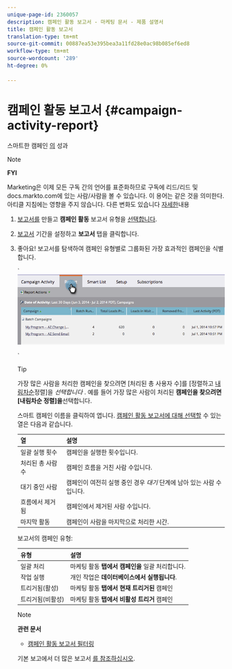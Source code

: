 ```yaml
---
unique-page-id: 2360057
description: 캠페인 활동 보고서 - 마케팅 문서 - 제품 설명서
title: 캠페인 활동 보고서
translation-type: tm+mt
source-git-commit: 00887ea53e395bea3a11fd28e0ac98b085ef6ed8
workflow-type: tm+mt
source-wordcount: '289'
ht-degree: 0%

---
```



# 캠페인 활동 보고서 {#campaign-activity-report}

스마트한 캠페인 [의](http://docs.marketo.com/display/docs/smart+campaigns) 성과

>[!NOTE]
>
>**FYI**
>
>Marketing은 이제 모든 구독 간의 언어를 표준화하므로 구독에 리드/리드 및 docs.markto.com에 있는 사람/사람을 볼 수 있습니다. 이 용어는 같은 것을 의미한다.아티클 지침에는 영향을 주지 않습니다. 다른 변화도 있습니다 [자세한](http://docs.marketo.com/display/DOCS/Updates+to+Marketo+Terminology)내용

1. [보고서를](../../../../product-docs/reporting/basic-reporting/creating-reports/create-a-report-in-a-program.md) 만들고 **캠페인 활동** 보고서 유형을 [선택합니다](report-type-overview.md).
1. [보고서](../../../../product-docs/reporting/basic-reporting/editing-reports/change-a-report-time-frame.md) 기간을 설정하고 **보고서** 탭을 클릭합니다.
1. 좋아요! 보고서를 탐색하여 캠페인 유형별로 그룹화된 가장 효과적인 캠페인을 식별합니다.

   ` ![](assets/image2014-9-16-16-3a8-3a45.png)

   `

   >[!TIP]
   >
   >가장 많은 사람을 처리한 캠페인을 찾으려면 [처리된 총 사용자 수]를 [정렬하고 [내림차순](../../../../product-docs/reporting/basic-reporting/editing-reports/sort-report-on-columns.md)정렬]을 *선택합니다* . 예를 들어 가장 많은 사람이 처리된 **캠페인을 찾으려면 [내림차순 정렬]을**&#x200B;선택합니다.

   스마트 캠페인 이름을 클릭하여 엽니다.  [캠페인 활동 보고서에 대해 선택할](../../../../product-docs/reporting/basic-reporting/editing-reports/select-report-columns.md) 수 있는 열은 다음과 같습니다.

   | 열 | 설명 |
   |---|---|
   | 일괄 실행 횟수 | 캠페인을 실행한 횟수입니다. |
   | 처리된 총 사람 수 | 캠페인 흐름을 거친 사람 수입니다. |
   | 대기 중인 사람 | 캠페인이 여전히 실행 중인 경우 *대기* 단계에 남아 있는 사람 수입니다. |
   | 흐름에서 제거됨 | 캠페인에서 제거된 사람 수입니다. |
   | 마지막 활동 | 캠페인이 사람을 마지막으로 처리한 시간. |

   보고서의 캠페인 유형:

   | 유형 | 설명 |
   |---|---|
   | 일괄 처리 | 마케팅 활동 **탭에서 캠페인을** 일괄 처리합니다. |
   | 작업 실행 | 개인 작업은 **데이터베이스에서 실행됩니다**. |
   | 트리거됨(활성) | 마케팅 활동 **탭에서 현재 트리거된** 캠페인 |
   | 트리거됨(비활성) | 마케팅 활동 **탭에서 비활성 트리거** 캠페인 |

   >[!NOTE]
   >
   >**관련 문서**
   >
   >    
   >    
   >    * [캠페인 활동 보고서 필터링](../../../../product-docs/reporting/basic-reporting/report-activity/filter-a-campaign-activity-report.md)


   기본 보고에서 더 많은 보고서 [를 참조하십시오](http://docs.marketo.com/display/docs/basic+reporting).

